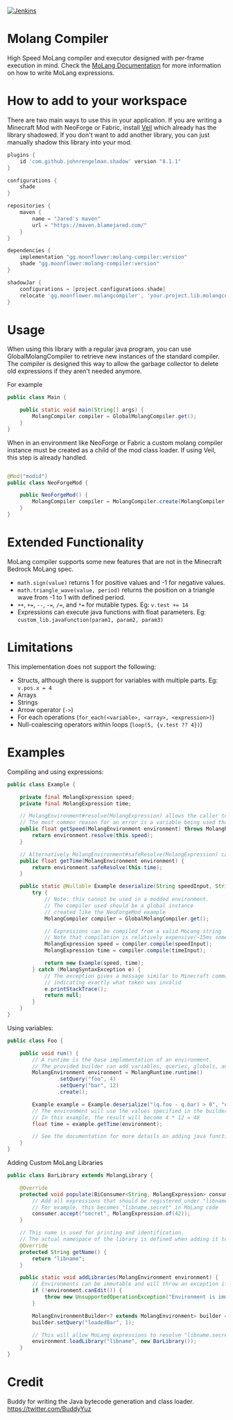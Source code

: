 [![Jenkins](https://img.shields.io/jenkins/build?jobUrl=https://ci.blamejared.com/job/Foundry/job/molang-compiler/job/master/&style=?style=plastic)](https://ci.blamejared.com/job/Foundry/job/molang-compiler/job/master/)

# Molang Compiler

High Speed MoLang compiler and executor designed with per-frame execution in mind. Check
the [MoLang Documentation](https://learn.microsoft.com/en-us/minecraft/creator/reference/content/molangreference/examples/molangconcepts/molangintroduction)
for more information on how to write MoLang expressions.

# How to add to your workspace

There are two main ways to use this in your application. If you are writing a Minecraft Mod with NeoForge or Fabric,
install [Veil](https://github.com/FoundryMC/Veil) which already has the library shadowed. If you don't want
to add another library, you can just manually shadow this library into your mod.

```gradle
plugins {
    id 'com.github.johnrengelman.shadow' version "8.1.1"
}

configurations {
    shade
}

repositories {
    maven {
        name = "Jared's maven"
        url = "https://maven.blamejared.com/"
    }
}

dependencies {
    implementation "gg.moonflower:molang-compiler:version"
    shade "gg.moonflower:molang-compiler:version"
}

shadowJar {
    configurations = [project.configurations.shade]
    relocate 'gg.moonflower.molangcompiler', 'your.project.lib.molangcompiler'
}
```

# Usage

When using this library with a regular java program, you can use GlobalMolangCompiler to retrieve new instances of the
standard compiler. The compiler is designed this way to allow the garbage collector to delete old expressions if they
aren't needed anymore.

For example

```java
public class Main {

    public static void main(String[] args) {
        MolangCompiler compiler = GlobalMolangCompiler.get();
    }
}
```

When in an environment like NeoForge or Fabric a custom molang compiler instance must be created as a child of the mod
class loader. If using Veil, this step is already handled.

```java

@Mod("modid")
public class NeoForgeMod {

    public NeoForgeMod() {
        MolangCompiler compiler = MolangCompiler.create(MolangCompiler.DEFAULT_FLAGS, NeoForgeMod.class.getClassLoader());
    }
}
```

# Extended Functionality

MoLang compiler supports some new features that are not in the Minecraft Bedrock MoLang spec.

- `math.sign(value)` returns 1 for positive values and -1 for negative values.
- `math.triangle_wave(value, period)` returns the position on a triangle wave from -1 to 1 with defined period.
- `++`, `+=`, `--`, `-=`, `/=`, and `*=` for mutable types. Eg: `v.test += 14`
- Expressions can execute java functions with float parameters. Eg: `custom_lib.javaFunction(param1, param2, param3)`

# Limitations

This implementation does not support the following:

- Structs, although there is support for variables with multiple parts. Eg: `v.pos.x = 4`
- Arrays
- Strings
- Arrow operator (`->`)
- For each operations (`for_each(<variable>, <array>, <expression>)`)
- Null-coalescing operators within loops (`loop(5, {v.test ?? 4})`)

# Examples

Compiling and using expressions:

```java
public class Example {

    private final MolangExpression speed;
    private final MolangExpression time;

    // MolangEnvironment#resolve(MolangExpression) allows the caller to handle errors created while resolving
    // The most common reason for an error is a variable being used that isn't defined in the environment
    public float getSpeed(MolangEnvironment environment) throws MolangRuntimeException {
        return environment.resolve(this.speed);
    }

    // Alternatively MolangEnvironment#safeResolve(MolangExpression) can be used to print the stack trace and return 0 on errors
    public float getTime(MolangEnvironment environment) {
        return environment.safeResolve(this.time);
    }

    public static @Nullable Example deserialize(String speedInput, String timeInput) {
        try {
            // Note: this cannot be used in a modded environment.
            // The compiler used should be a global instance
            // created like the NeoForgeMod example
            MolangCompiler compiler = GlobalMolangCompiler.get();

            // Expressions can be compiled from a valid MoLang string
            // Note that compilation is relatively expensive(~15ms sometimes) so it should be done once and cached
            MolangExpression speed = compiler.compile(speedInput);
            MolangExpression time = compiler.compile(timeInput);

            return new Example(speed, time);
        } catch (MolangSyntaxException e) {
            // The exception gives a message similar to Minecraft commands
            // indicating exactly what token was invalid
            e.printStackTrace();
            return null;
        }
    }
}
```

Using variables:

```java
public class Foo {

    public void run() {
        // A runtime is the base implementation of an environment.
        // The provided builder can add variables, queries, globals, and extra libraries
        MolangEnvironment environment = MolangRuntime.runtime()
                .setQuery("foo", 4)
                .setQuery("bar", 12)
                .create();

        Example example = Example.deserialize("(q.foo - q.bar) > 0", "q.foo * q.bar");
        // The environment will use the values specified in the builder as replacements when calculating the expression
        // In this example, the result will become 4 * 12 = 48
        float time = example.getTime(environment);

        // See the documentation for more details on adding java functions and variables
    }
}
```

Adding Custom MoLang Libraries

```java
public class BarLibrary extends MolangLibrary {

    @Override
    protected void populate(BiConsumer<String, MolangExpression> consumer) {
        // Add all expressions that should be registered under "libname"
        // For example, this becomes "libname.secret" in MoLang code
        consumer.accept("secret", MolangExpression.of(42));
    }

    // This name is used for printing and identification.
    // The actual namespace of the library is defined when adding it to a MolangEnvironment.
    @Override
    protected String getName() {
        return "libname";
    }

    public static void addLibraries(MolangEnvironment environment) {
        // Environments can be immutable and will throw an exception if they are tried to be modified
        if (!environment.canEdit()) {
            throw new UnsupportedOperationException("Environment is immutable");
        }

        MolangEnvironmentBuilder<? extends MolangEnvironment> builder = environment.edit();
        builder.setQuery("loadedBar", 1);

        // This will allow MoLang expressions to resolve "libname.secret" now
        environment.loadLibrary("libname", new BarLibrary());
    }
}
```

# Credit

Buddy for writing the Java bytecode generation and class loader. https://twitter.com/BuddyYuz
